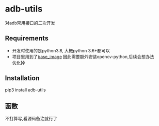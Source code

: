 # adb-utils

对adb常用接口的二次开发

## Requirements
- 开发时使用的是python3.8, 大概python 3.6+都可以
- 项目里用到了[base_image](https://github.com/hakaboom/base_image) 因此需要额外安装opencv-python,后续会想办法优化掉


## Installation
pip3 install adb-utils


## 函数
不打算写,看源码备注就行了

